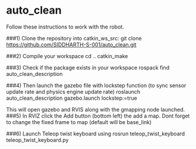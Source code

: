 # auto_clean
Follow these instructions to work with the robot.

###1) Clone the repository into catkin_ws_src:
  git clone https://github.com/SIDDHARTH-S-001/auto_clean.git

###2) Compile your workspace
  cd ..
  catkin_make
  
###3) Check if the package exists in your workspace
  rospack find auto_clean_description
  
###4) Then launch the gazebo file with lockstep function (to sync sensor update rate and physics engine update rate)
  roslaunch auto_clean_description gazebo.launch lockstep:=true

This will open gazebo and RVIS along with the gmapping node launched.
###5) In RVIZ click the Add button (bottom left) the add a map.
   Dont forget to change the fixed frame to map (default will be base_link)

###6) Launch Teleop twist keyboard using 
   rosrun teleop_twist_keyboard teleop_twist_keyboard.py 



